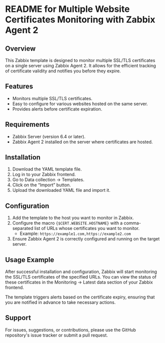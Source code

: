 # README for Multiple Website Certificates Monitoring with Zabbix Agent 2

## Overview
This Zabbix template is designed to monitor multiple SSL/TLS certificates on a single server using Zabbix Agent 2. It allows for the efficient tracking of certificate validity and notifies you before they expire.

## Features
- Monitors multiple SSL/TLS certificates.
- Easy to configure for various websites hosted on the same server.
- Provides alerts before certificate expiration.

## Requirements
- Zabbix Server (version 6.4 or later).
- Zabbix Agent 2 installed on the server where certificates are hosted.

## Installation
1. Download the YAML template file.
2. Log in to your Zabbix frontend.
3. Go to Data collection -> Templates.
4. Click on the “Import” button.
5. Upload the downloaded YAML file and import it.

## Configuration
1. Add the template to the host you want to monitor in Zabbix.
2. Configure the macro `{$CERT.WEBSITE.HOSTNAME}` with a comma-separated list of URLs whose certificates you want to monitor.
   - Example: `https://example1.com,https://example2.com`
3. Ensure Zabbix Agent 2 is correctly configured and running on the target server.

## Usage Example
After successful installation and configuration, Zabbix will start monitoring the SSL/TLS certificates of the specified URLs. You can view the status of these certificates in the Monitoring -> Latest data section of your Zabbix frontend.

The template triggers alerts based on the certificate expiry, ensuring that you are notified in advance to take necessary actions.

## Support
For issues, suggestions, or contributions, please use the GitHub repository's issue tracker or submit a pull request.

